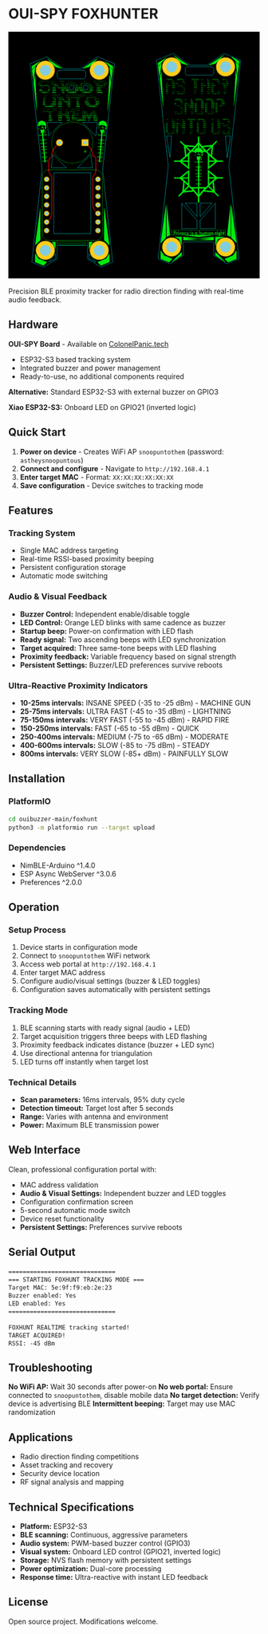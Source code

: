 # OUI-SPY FOXHUNTER

![OUI-SPY](ouispy.png)

Precision BLE proximity tracker for radio direction finding with real-time audio feedback.

## Hardware

**OUI-SPY Board** - Available on [ColonelPanic.tech](https://colonelpanic.tech)
- ESP32-S3 based tracking system
- Integrated buzzer and power management
- Ready-to-use, no additional components required

**Alternative:** Standard ESP32-S3 with external buzzer on GPIO3

**Xiao ESP32-S3:** Onboard LED on GPIO21 (inverted logic)

## Quick Start

1. **Power on device** - Creates WiFi AP `snoopuntothem` (password: `astheysnoopuntous`)
2. **Connect and configure** - Navigate to `http://192.168.4.1`
3. **Enter target MAC** - Format: `XX:XX:XX:XX:XX:XX`
4. **Save configuration** - Device switches to tracking mode

## Features

### Tracking System
- Single MAC address targeting
- Real-time RSSI-based proximity beeping
- Persistent configuration storage
- Automatic mode switching

### Audio & Visual Feedback
- **Buzzer Control:** Independent enable/disable toggle
- **LED Control:** Orange LED blinks with same cadence as buzzer
- **Startup beep:** Power-on confirmation with LED flash
- **Ready signal:** Two ascending beeps with LED synchronization
- **Target acquired:** Three same-tone beeps with LED flashing
- **Proximity feedback:** Variable frequency based on signal strength
- **Persistent Settings:** Buzzer/LED preferences survive reboots

### Ultra-Reactive Proximity Indicators
- **10-25ms intervals:** INSANE SPEED (-35 to -25 dBm) - MACHINE GUN
- **25-75ms intervals:** ULTRA FAST (-45 to -35 dBm) - LIGHTNING
- **75-150ms intervals:** VERY FAST (-55 to -45 dBm) - RAPID FIRE
- **150-250ms intervals:** FAST (-65 to -55 dBm) - QUICK
- **250-400ms intervals:** MEDIUM (-75 to -65 dBm) - MODERATE
- **400-600ms intervals:** SLOW (-85 to -75 dBm) - STEADY
- **800ms intervals:** VERY SLOW (-85+ dBm) - PAINFULLY SLOW

## Installation

### PlatformIO
```bash
cd ouibuzzer-main/foxhunt
python3 -m platformio run --target upload
```

### Dependencies
- NimBLE-Arduino ^1.4.0
- ESP Async WebServer ^3.0.6
- Preferences ^2.0.0

## Operation

### Setup Process
1. Device starts in configuration mode
2. Connect to `snoopuntothem` WiFi network
3. Access web portal at `http://192.168.4.1`
4. Enter target MAC address
5. Configure audio/visual settings (buzzer & LED toggles)
6. Configuration saves automatically with persistent settings

### Tracking Mode
1. BLE scanning starts with ready signal (audio + LED)
2. Target acquisition triggers three beeps with LED flashing
3. Proximity feedback indicates distance (buzzer + LED sync)
4. Use directional antenna for triangulation
5. LED turns off instantly when target lost

### Technical Details
- **Scan parameters:** 16ms intervals, 95% duty cycle
- **Detection timeout:** Target lost after 5 seconds
- **Range:** Varies with antenna and environment
- **Power:** Maximum BLE transmission power

## Web Interface

Clean, professional configuration portal with:
- MAC address validation
- **Audio & Visual Settings:** Independent buzzer and LED toggles
- Configuration confirmation screen
- 5-second automatic mode switch
- Device reset functionality
- **Persistent Settings:** Preferences survive reboots

## Serial Output

```
==============================
=== STARTING FOXHUNT TRACKING MODE ===
Target MAC: 5e:9f:f9:eb:2e:23
Buzzer enabled: Yes
LED enabled: Yes
==============================

FOXHUNT REALTIME tracking started!
TARGET ACQUIRED!
RSSI: -45 dBm
```

## Troubleshooting

**No WiFi AP:** Wait 30 seconds after power-on
**No web portal:** Ensure connected to `snoopuntothem`, disable mobile data
**No target detection:** Verify device is advertising BLE
**Intermittent beeping:** Target may use MAC randomization

## Applications

- Radio direction finding competitions
- Asset tracking and recovery
- Security device location
- RF signal analysis and mapping

## Technical Specifications

- **Platform:** ESP32-S3
- **BLE scanning:** Continuous, aggressive parameters
- **Audio system:** PWM-based buzzer control (GPIO3)
- **Visual system:** Onboard LED control (GPIO21, inverted logic)
- **Storage:** NVS flash memory with persistent settings
- **Power optimization:** Dual-core processing
- **Response time:** Ultra-reactive with instant LED feedback

## License

Open source project. Modifications welcome. 
